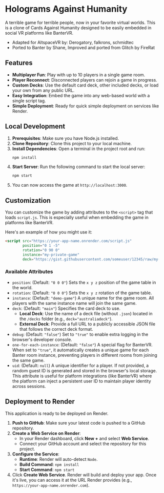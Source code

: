 Holograms Against Humanity
==========================

A terrible game for terrible people, now in your favorite virtual worlds. This is a clone of Cards Against Humanity designed to be easily embedded in social VR platforms like BanterVR.

* Adapted for AltspaceVR by: Derogatory, falkrons, schmidtec
* Ported to Banter by Shane, Improved and ported from Glitch by FireRat

## Features

*   **Multiplayer Fun**: Play with up to 10 players in a single game room.
*   **Player Reconnect**: Disconnected players can rejoin a game in progress.
*   **Custom Decks**: Use the default card deck, other included decks, or load your own from any public URL.
*   **Easy Integration**: Embed the game into any web-based world with a single script tag.
*   **Simple Deployment**: Ready for quick simple deployment on services like Render.

## Local Development

1.  **Prerequisites**: Make sure you have Node.js installed.
2.  **Clone Repository**: Clone this project to your local machine.
3.  **Install Dependencies**: Open a terminal in the project root and run:
    ```bash
    npm install
    ```
4.  **Start Server**: Run the following command to start the local server:
    ```bash
    npm start
    ```
5.  You can now access the game at `http://localhost:3000`.

## Customization

You can customize the game by adding attributes to the `<script>` tag that loads `script.js`. This is especially useful when embedding the game in platforms like BanterVR.

Here's an example of how you might use it:

```html
<script src="https://your-app-name.onrender.com/script.js" 
        position="0 1 -5" 
        rotation="0 90 0" 
        instance="my-private-game" 
        deck="https://gist.githubusercontent.com/someuser/12345/raw/my-deck.json"></script>
```

### Available Attributes

*   `position`: (Default: `"0 0 0"`) Sets the `x y z` position of the game table in the world.
*   `rotation`: (Default: `"0 0 0"`) Sets the `x y z` rotation of the game table.
*   `instance`: (Default: `"demo-game"`) A unique name for the game room. All players with the same instance name will join the same game.
*   `deck`: (Default: `"main"`) Specifies the card deck to use.
    *   **Local Deck**: Use the name of a deck file (without `.json`) located in the `/decks` folder (e.g., `deck="australiadeck"`).
    *   **External Deck**: Provide a full URL to a publicly accessible JSON file that follows the correct deck format.
*   `debug`: (Default: `"false"`) Set to `"true"` to enable extra logging in the browser's developer console.
*   `one-for-each-instance`: (Default: `"false"`) A special flag for BanterVR. When set to `"true"`, it automatically creates a unique game for each Banter room instance, preventing players in different rooms from joining the same game.
*   `uid`: (Default: `null`) A unique identifier for a player. If not provided, a random guest ID is generated and stored in the browser's local storage. This attribute is useful for platform integrations (like BanterVR) where the platform can inject a persistent user ID to maintain player identity across sessions.

## Deployment to Render

This application is ready to be deployed on Render.

1.  **Push to GitHub**: Make sure your latest code is pushed to a GitHub repository.
2.  **Create a Web Service on Render**:
    *   In your Render dashboard, click **New +** and select **Web Service**.
    *   Connect your GitHub account and select the repository for this project.
3.  **Configure the Service**:
    *   **Runtime**: Render will auto-detect `Node`.
    *   **Build Command**: `npm install`
    *   **Start Command**: `npm start`
4.  Click **Create Web Service**. Render will build and deploy your app. Once it's live, you can access it at the URL Render provides (e.g., `https://your-app-name.onrender.com`).
